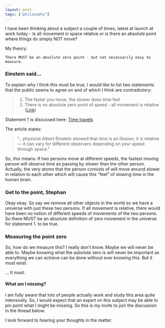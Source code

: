```yaml
---
layout: post
tags: ["philosophy"]
---
```


I have been thinking about a subject a couple of times, latest at launch at work today - Is all movement in space relative or is there an absolute point where things do simply NOT move?

My theory:

```
There MUST be an absolute zero point - but not necessarily easy to measure.
```

### Einstein said...

To explain why I think this must be true, I would like to list two statements that the public seems to agree on and of which I think are contradictory:

> 1. The faster you move, the slower does time feel
> 2. There is no absolute zero point of speed - all movement is relative ([Link](https://www.forbes.com/sites/jillianscudder/2016/04/16/astroquizzical-zero-point-speeds/#36fb68382a3c))

Statement 1 is discussed here: [Time travels](https://www.space.com/21675-time-travel.html#:~:text=Einstein's%20theory%20of%20special%20relativity,relativity%2C%20gravity%20can%20bend%20time.)

The article states:

> "...physicist Albert Einstein showed that time is an illusion; it is relative — it can vary for different observers depending on your speed through space."

So, this means: If two persons move at different speeds, the fastest moving person will observe time as passing by slower than the other person. Actually, the very atoms that the person consists of will move around slower in relation to each other which will cause this "feel" of slowing time in the human brain.

### Get to the point, Stephan

Okay okay. So say we remove all other objects in the world so we have a universe with just these two persons. If all movement is relative, there would have been no notion of different speeds of movements of the two persons. So there MUST be an absolute definition of zero movement in the universe for statement 1. to be true.

### Measuring the point zero

So, how do we measure this? I really don't know. Maybe we will never be able to. Maybe knowing what the asbolute zero is will never be important as everything we can achieve can be done without ever knowing this. But it must exist.

... It must.

#### What am I missing?

I am fully aware that lots of people actually work and study this area quite intensively. So, I would expect that an expert on this subject may be able to pin point what I might be missing. So this is my invite to join the discussion in the thread below.

I look forward to hearing your thoughts in the matter.
